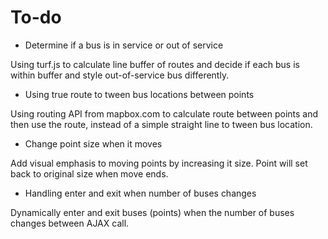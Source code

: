 # To-do

  * Determine if a bus is in service or out of service
   
   Using turf.js to calculate line buffer of routes and decide if each bus is within buffer and style out-of-service bus differently.

  * Using true route to tween bus locations between points
   
   Using routing API from mapbox.com to calculate route between points and then use the route, instead of a simple straight line to tween bus location.

  * Change point size when it moves
   
   Add visual emphasis to moving points by increasing it size. Point will set back to original size when move ends.

  * Handling enter and exit when number of buses changes
   
   Dynamically enter and exit buses (points) when the number of buses changes between AJAX call.

